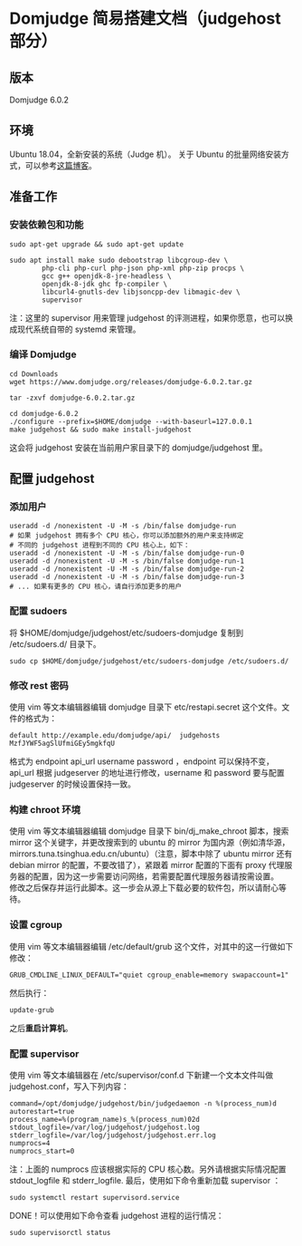 # Domjudge 简易搭建文档（judgehost 部分）
## 版本
Domjudge 6.0.2

## 环境
Ubuntu 18.04，全新安装的系统（Judge 机）。
关于 Ubuntu 的批量网络安装方式，可以参考[这篇博客](https://blog.cool2645.com/posts/2018-icpc-shenyang-env-config-log/)。

## 准备工作
### 安装依赖包和功能
```shell
sudo apt-get upgrade && sudo apt-get update
```

```shell
sudo apt install make sudo debootstrap libcgroup-dev \
        php-cli php-curl php-json php-xml php-zip procps \
        gcc g++ openjdk-8-jre-headless \
        openjdk-8-jdk ghc fp-compiler \
        libcurl4-gnutls-dev libjsoncpp-dev libmagic-dev \
        supervisor
```
注：这里的 supervisor 用来管理 judgehost 的评测进程，如果你愿意，也可以换成现代系统自带的 systemd 来管理。

### 编译 Domjudge
```shell
cd Downloads
wget https://www.domjudge.org/releases/domjudge-6.0.2.tar.gz
```
```shell
tar -zxvf domjudge-6.0.2.tar.gz
```
```shell
cd domjudge-6.0.2
./configure --prefix=$HOME/domjudge --with-baseurl=127.0.0.1
make judgehost && sudo make install-judgehost
```
这会将 judgehost 安装在当前用户家目录下的 domjudge/judgehost 里。

## 配置 judgehost
### 添加用户
```shell
useradd -d /nonexistent -U -M -s /bin/false domjudge-run
# 如果 judgehost 拥有多个 CPU 核心，你可以添加额外的用户来支持绑定
# 不同的 judgehost 进程到不同的 CPU 核心上，如下：
useradd -d /nonexistent -U -M -s /bin/false domjudge-run-0
useradd -d /nonexistent -U -M -s /bin/false domjudge-run-1
useradd -d /nonexistent -U -M -s /bin/false domjudge-run-2
useradd -d /nonexistent -U -M -s /bin/false domjudge-run-3
# ... 如果有更多的 CPU 核心，请自行添加更多的用户
```

### 配置 sudoers
将 $HOME/domjudge/judgehost/etc/sudoers-domjudge 复制到 /etc/sudoers.d/ 目录下。
```shell
sudo cp $HOME/domjudge/judgehost/etc/sudoers-domjudge /etc/sudoers.d/
```

### 修改 rest 密码
使用 vim 等文本编辑器编辑 domjudge 目录下 etc/restapi.secret 这个文件。文件的格式为：
```text
default http://example.edu/domjudge/api/  judgehosts  MzfJYWF5agSlUfmiGEy5mgkfqU
```
格式为 endpoint api_url username password ，endpoint 可以保持不变，api_url 根据 judgeserver 的地址进行修改，username 和 password 要与配置 judgeserver 的时候设置保持一致。

### 构建 chroot 环境
使用 vim 等文本编辑器编辑 domjudge 目录下 bin/dj_make_chroot 脚本，搜索 mirror 这个关键字，并更改搜索到的 ubuntu 的 mirror 为国内源（例如清华源，mirrors.tuna.tsinghua.edu.cn/ubuntu）（注意，脚本中除了 ubuntu mirror 还有 debian mirror 的配置，不要改错了），紧跟着 mirror 配置的下面有 proxy 代理服务器的配置，因为这一步需要访问网络，若需要配置代理服务器请按需设置。  
修改之后保存并运行此脚本。这一步会从源上下载必要的软件包，所以请耐心等待。

### 设置 cgroup
使用 vim 等文本编辑器编辑 /etc/default/grub 这个文件，对其中的这一行做如下修改：
```shell
GRUB_CMDLINE_LINUX_DEFAULT="quiet cgroup_enable=memory swapaccount=1"
```
然后执行：
```shell
update-grub
```
之后**重启计算机**。

### 配置 supervisor
使用 vim 等文本编辑器在 /etc/supervisor/conf.d 下新建一个文本文件叫做 judgehost.conf，写入下列内容： 
```shell
command=/opt/domjudge/judgehost/bin/judgedaemon -n %(process_num)d
autorestart=true
process_name=%(program_name)s_%(process_num)02d
stdout_logfile=/var/log/judgehost/judgehost.log
stderr_logfile=/var/log/judgehost/judgehost.err.log
numprocs=4
numprocs_start=0
```
注：上面的 numprocs 应该根据实际的 CPU 核心数。另外请根据实际情况配置 stdout_logfile 和 stderr_logfile.
最后，使用如下命令重新加载 supervisor ：
```shell
sudo systemctl restart supervisord.service
```
DONE！可以使用如下命令查看 judgehost 进程的运行情况：
```shell
sudo supervisorctl status
```
